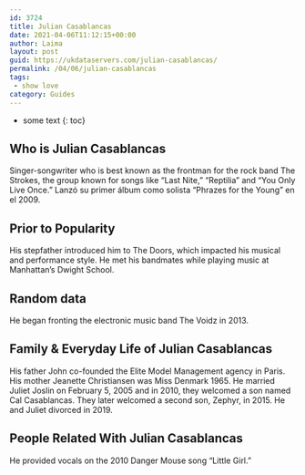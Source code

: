 ```yaml
---
id: 3724
title: Julian Casablancas
date: 2021-04-06T11:12:15+00:00
author: Laima
layout: post
guid: https://ukdataservers.com/julian-casablancas/
permalink: /04/06/julian-casablancas
tags:
 - show love
category: Guides
---
```


* some text
{: toc}


## Who is Julian Casablancas
                  
                  
                  
Singer-songwriter who is best known as the frontman for the rock band The Strokes, the group known for songs like &#8220;Last Nite,&#8221; &#8220;Reptilia&#8221; and &#8220;You Only Live Once.&#8221; Lanzó su primer álbum como solista &#8220;Phrazes for the Young&#8221; en el 2009.
                  
              
            
              
            
                
                
                
## Prior to Popularity
                  
                  
                  
His stepfather introduced him to The Doors, which impacted his musical and performance style. He met his bandmates while playing music at Manhattan&#8217;s Dwight School.
                  
              
            
              
            
                
                
                
## Random data
                  
                  
                  
He began fronting the electronic music band The Voidz in 2013.
                  
              
            
              
            
                
                
                
## Family & Everyday Life of Julian Casablancas
                  
                  
                  
His father John co-founded the Elite Model Management agency in Paris. His mother Jeanette Christiansen was Miss Denmark 1965. He married Juliet Joslin on February 5, 2005 and in 2010, they welcomed a son named Cal Casablancas. They later welcomed a second son, Zephyr, in 2015. He and Juliet divorced in 2019. 
                  
              
            
              
            
                
                
                
## People Related With Julian Casablancas
                  
                  
                  
He provided vocals on the 2010 Danger Mouse song &#8220;Little Girl.&#8221;
                  
              
            
              
            
                
              
            
              
              
            
            
              
            
          
          
          